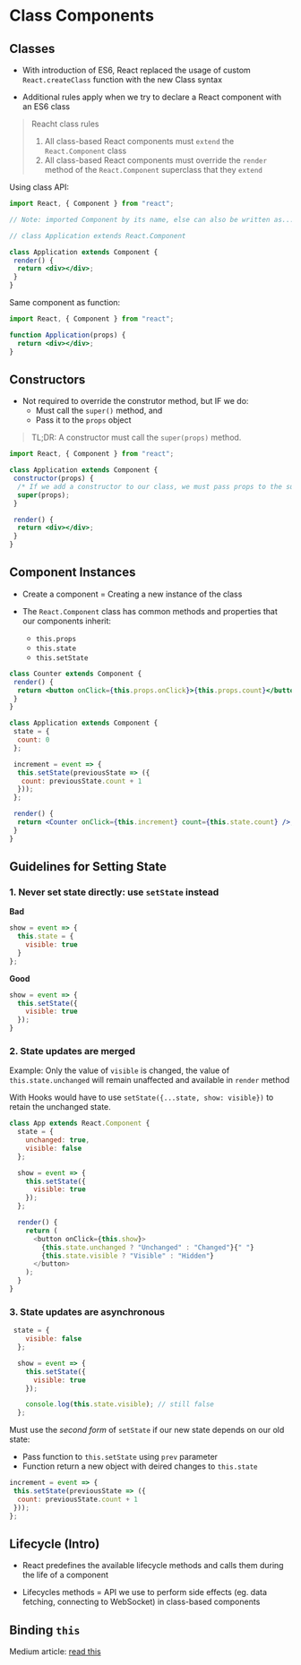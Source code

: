 # Class Components

## Classes

* With introduction of ES6, React replaced the usage of custom `React.createClass` function with the new Class syntax

* Additional rules apply when we try to declare a React component with an ES6 class

> Reacht class rules
> 1. All class-based React components must `extend` the `React.Component` class
> 2. All class-based React components must override the `render` method of the `React.Component` superclass that they `extend`

Using class API:
```jsx
import React, { Component } from "react";

// Note: imported Component by its name, else can also be written as...

// class Application extends React.Component

class Application extends Component {
 render() {
  return <div></div>;
 }
} 
```

Same component as function:
```jsx
import React, { Component } from "react";

function Application(props) {
  return <div></div>;
}
```

## Constructors
* Not required to override the construtor method, but IF we do:
  * Must call the `super()` method, and 
  * Pass it to the `props` object

> TL;DR: A constructor must call the `super(props)` method.

```jsx
import React, { Component } from "react";

class Application extends Component {
 constructor(props) {
  /* If we add a constructor to our class, we must pass props to the super class */
  super(props);
 }

 render() {
  return <div></div>;
 }
}
```

## Component Instances

* Create a component = Creating a new instance of the class

* The `React.Component` class has common methods and properties that our components inherit:
  * `this.props`
  * `this.state`
  * `this.setState`

```jsx
class Counter extends Component {
 render() {
  return <button onClick={this.props.onClick}>{this.props.count}</button>;
 }
}

class Application extends Component {
 state = {
  count: 0
 };

 increment = event => {
  this.setState(previousState => ({
   count: previousState.count + 1
  }));
 };

 render() {
  return <Counter onClick={this.increment} count={this.state.count} />;
 }
}
```

## Guidelines for Setting State

### 1. Never set state directly: use `setState` instead

**Bad**
```javascript
show = event => {
  this.state = {
    visible: true
  }
};
```

**Good**
```javascript
show = event => {
  this.setState({
    visible: true
  });
}
```

### 2. State updates are merged

Example: Only the value of `visible` is changed, the value of `this.state.unchanged` will remain unaffected and available in `render` method

With Hooks would have to use `setState({...state, show: visible})` to retain the unchanged state.

```javascript
class App extends React.Component {
  state = {
    unchanged: true,
    visible: false
  };

  show = event => {
    this.setState({
      visible: true
    });
  };

  render() {
    return (
      <button onClick={this.show}>
        {this.state.unchanged ? "Unchanged" : "Changed"}{" "}
        {this.state.visible ? "Visible" : "Hidden"}
      </button>
    );
  }
}
```

### 3. State updates are asynchronous

```javascript
 state = {
    visible: false
  };

  show = event => {
    this.setState({
      visible: true
    });

    console.log(this.state.visible); // still false
  };
```

Must use the *second form* of `setState` if our new state depends on our old state:
  * Pass function to `this.setState` using `prev` parameter
  * Function return a new object with deired changes to `this.state`

```javascript
increment = event => {
 this.setState(previousState => ({
  count: previousState.count + 1
 }));
};
```

## Lifecycle (Intro)

* React predefines the available lifecycle methods and calls them during the life of a component

* Lifecycles methods = API we use to perform side effects (eg. data fetching, connecting to WebSocket) in class-based components


## Binding `this`

Medium article: [read this](https://medium.com/free-code-camp/react-binding-patterns-5-approaches-for-handling-this-92c651b5af56)
